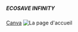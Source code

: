 ##### ECOSAVE INFINITY

[Canva](./assets/static_files/Offre_Spéciale-Remise_de_15%.png)
![La page d'accueil](./assets/static_files/Offre_Spéciale-Remise_de_15%.png)


